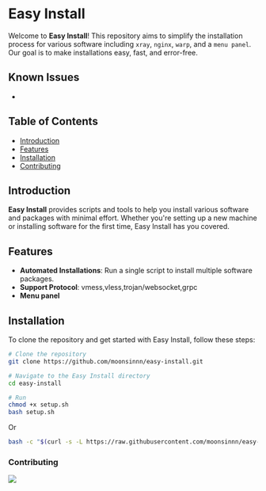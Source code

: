 # Easy Install

Welcome to **Easy Install**! This repository aims to simplify the installation process for various software including `xray`, `nginx`, `warp`, and a `menu panel`. Our goal is to make installations easy, fast, and error-free.

## Known Issues
 - 
 
## Table of Contents
- [Introduction](#introduction)
- [Features](#features)
- [Installation](#installation)
- [Contributing](#contributing)

## Introduction

**Easy Install** provides scripts and tools to help you install various software and packages with minimal effort. Whether you're setting up a new machine or installing software for the first time, Easy Install has you covered.

## Features

- **Automated Installations**: Run a single script to install multiple software packages.
- **Support Protocol**: vmess,vless,trojan/websocket,grpc
- **Menu panel**

## Installation

To clone the repository and get started with Easy Install, follow these steps:

```sh
# Clone the repository
git clone https://github.com/moonsinnn/easy-install.git

# Navigate to the Easy Install directory
cd easy-install

# Run
chmod +x setup.sh
bash setup.sh
```
Or
```sh
bash -c "$(curl -s -L https://raw.githubusercontent.com/moonsinnn/easy-install/refs/heads/main/setup.sh)"
```



### Contributing
<a href="https://github.com/moonsinnn/easy-install/graphs/contributors">
  <img src="https://contrib.rocks/image?repo=moonsinnn/easy-install" />
</a>
